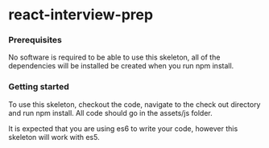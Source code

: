 # react-interview-prep

### Prerequisites

No software is required to be able to use this skeleton, all of the dependencies will be installed be created when you run npm install.

### Getting started

To use this skeleton, checkout the code, navigate to the check out directory and run npm install. All code should go in the assets/js folder.

It is expected that you are using es6 to write your code, however this skeleton will work with es5.

